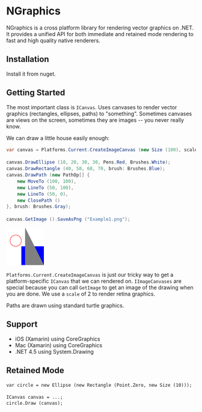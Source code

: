 # NGraphics

NGraphics is a cross platform library for rendering vector graphics on .NET. It provides a unified API for both immediate and retained mode rendering to fast and high quality native renderers.


## Installation

Install it from nuget.


## Getting Started

The most important class is `ICanvas`. Uses canvases to render vector graphics (rectangles, ellipses, paths) to "something". Sometimes canvases are views on the screen, sometimes they are images -- you never really know.

We can draw a little house easily enough:

```csharp
var canvas = Platforms.Current.CreateImageCanvas (new Size (100), scale: 2);

canvas.DrawEllipse (10, 20, 30, 30, Pens.Red, Brushes.White);
canvas.DrawRectangle (40, 50, 60, 70, brush: Brushes.Blue);
canvas.DrawPath (new PathOp[] {	
	new MoveTo (100, 100),
	new LineTo (50, 100),
	new LineTo (50, 0),
	new ClosePath ()
}, brush: Brushes.Gray);

canvas.GetImage ().SaveAsPng ("Example1.png");
```

<img src="TestResults/Example1-Mac.png" width="100" height="100" />

`Platforms.Current.CreateImageCanvas` is just our tricky way to get a platform-specific `ICanvas` that we can rendered on. `IImageCanvases` are special because you can call `GetImage` to get an image of the drawing when you are done. We use a `scale` of 2 to render retina graphics.

Paths are drawn using standard turtle graphics.


## Support


* iOS (Xamarin) using CoreGraphics
* Mac (Xamarin) using CoreGraphics
* .NET 4.5 using System.Drawing


## Retained Mode

```charp
var circle = new Ellipse (new Rectangle (Point.Zero, new Size (10)));

ICanvas canvas = ...;
circle.Draw (canvas);
```